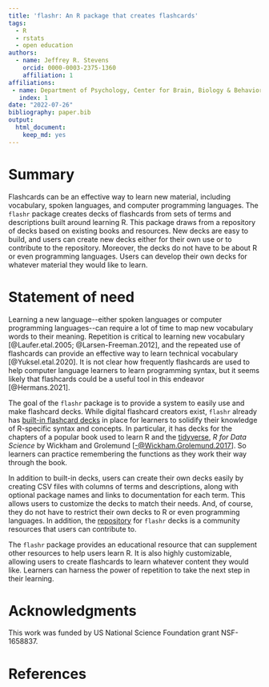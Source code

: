 ```yaml
---
title: 'flashr: An R package that creates flashcards'
tags:
  - R
  - rstats
  - open education
authors:
  - name: Jeffrey R. Stevens
    orcid: 0000-0003-2375-1360
    affiliation: 1
affiliations:
 - name: Department of Psychology, Center for Brain, Biology & Behavior, University of Nebraska-Lincoln
   index: 1
date: "2022-07-26"
bibliography: paper.bib
output:
  html_document:
    keep_md: yes
---
```


# Summary

Flashcards can be an effective way to learn new material, including vocabulary, spoken languages, and computer programming languages. The `flashr` package creates decks of flashcards from sets of terms and descriptions built around learning R. This package draws from a repository of decks based on existing books and resources. New decks are easy to build, and users can create new decks either for their own use or to contribute to the repository. Moreover, the decks do not have to be about R or even programming languages. Users can develop their own decks for whatever material they would like to learn.


# Statement of need

Learning a new language--either spoken languages or computer programming languages--can require a lot of time to map new vocabulary words to their meaning. Repetition is critical to learning new vocabulary [@Laufer.etal.2005; @Larsen-Freeman.2012], and the repeated use of flashcards can provide an effective way to learn technical vocabulary [@Yuksel.etal.2020]. It is not clear how frequently flashcards are used to help computer language learners to learn programming syntax, but it seems likely that flashcards could be a useful tool in this endeavor [@Hermans.2021]. 

The goal of the `flashr` package is to provide a system to easily use and make flashcard decks. While digital flashcard creators exist, `flashr` already has [built-in flashcard decks](https://github.com/JeffreyRStevens/flashr_decks) in place for learners to solidify their knowledge of R-specific syntax and concepts. In particular, it has decks for the chapters of a popular book used to learn R and the [tidyverse](https://www.tidyverse.org/), _R for Data Science_ by Wickham and Grolemund [-@Wickham.Grolemund.2017]. So learners can practice remembering the functions as they work their way through the book.

In addition to built-in decks, users can create their own decks easily by creating CSV files with columns of terms and descriptions, along with optional package names and links to documentation for each term. This allows users to customize the decks to match their needs. And, of course, they do not have to restrict their own decks to R or even programming languages. In addition, the [repository](https://github.com/JeffreyRStevens/flashr_decks) for `flashr` decks is a community resources that users can contribute to. 

The `flashr` package provides an educational resource that can supplement other resources to help users learn R. It is also highly customizable, allowing users to create flashcards to learn whatever content they would like. Learners can harness the power of repetition to take the next step in their learning.

# Acknowledgments

This work was funded by US National Science Foundation grant NSF-1658837.

# References

